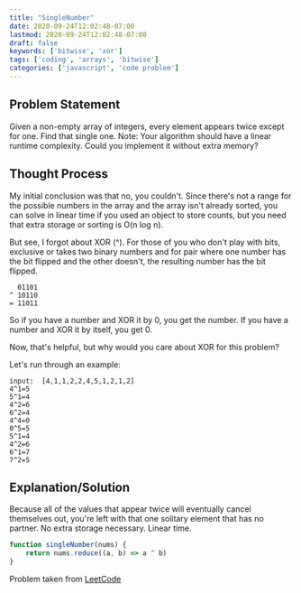 ```yaml
---
title: "SingleNumber"
date: 2020-09-24T12:02:48-07:00
lastmod: 2020-09-24T12:02:48-07:00
draft: false
keywords: ['bitwise', 'xor']
tags: ['coding', 'arrays', 'bitwise']
categories: ['javascript', 'code problem']
---
```


## Problem Statement

Given a non-empty array of integers, every element appears twice except for one.  Find that single one.  Note: Your algorithm should have a linear runtime complexity.  Could you implement it without extra memory?

## Thought Process

My initial conclusion was that no, you couldn't.  Since there's not a range for the possible numbers in the array and the array isn't already sorted, you can solve in linear time if you used an object to store counts, but you need that extra storage or sorting is O(n log n).

But see, I forgot about XOR (^).  For those of you who don't play with bits, exclusive or takes two binary numbers and for pair where one number has the bit flipped and the other doesn't, the resulting number has the bit flipped.
```
  01101
^ 10110
= 11011
```

So if you have a number and XOR it by 0, you get the number.  If you have a number and XOR it by itself, you get 0.  

Now, that's helpful, but why would you care about XOR for this problem?

Let's run through an example:
```
input:  [4,1,1,2,2,4,5,1,2,1,2]
4^1=5
5^1=4
4^2=6
6^2=4
4^4=0
0^5=5
5^1=4
4^2=6
6^1=7
7^2=5
```
## Explanation/Solution

Because all of the values that appear twice will eventually cancel themselves out, you're left with that one solitary element that has no partner.  No extra storage necessary.  Linear time.

```javascript
function singleNumber(nums) {
    return nums.reduce((a, b) => a ^ b)
}
```

Problem taken from [LeetCode](https://leetcode.com/problems/single-number/) 
